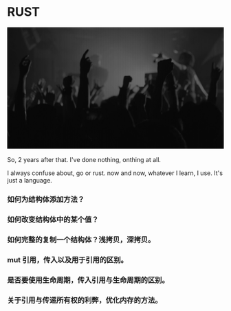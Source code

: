 # RUST

![hero](./assets/hero-bg.jpg)

So, 2 years after that. I've done nothing, onthing at all.

I always confuse about, go or rust. now and now, whatever I learn, I use. It's just a language.

### 如何为结构体添加方法？

### 如何改变结构体中的某个值？

### 如何完整的复制一个结构体？浅拷贝，深拷贝。

### mut 引用，传入以及用于引用的区别。

### 是否要使用生命周期，传入引用与生命周期的区别。

### 关于引用与传递所有权的利弊，优化内存的方法。
